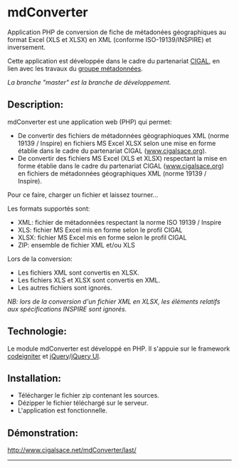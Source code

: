 # mdConverter

Application PHP de conversion de fiche de métadonées géographiques au format Excel (XLS et XLSX) en XML (conforme ISO-19139/INSPIRE) et inversement.

Cette application est développée dans le cadre du partenariat [CIGAL][1], en lien avec les travaux du [groupe métadonnées][2].

*La branche "master" est la branche de développement.*

## Description:

mdConverter est une application web (PHP) qui permet:
* De convertir des fichiers de métadonnées géographioques XML (norme 19139 / Inspire) en fichiers MS Excel XLSX selon une mise en forme établie dans le cadre du partenariat CIGAL (www.cigalsace.org).
* De convertir des fichiers MS Excel (XLS et XLSX) respectant la mise en forme établie dans le cadre du partenariat CIGAL (www.cigalsace.org) en fichiers de métadonnées géographiques XML (norme 19139 / Inspire).

Pour ce faire, charger un fichier et laissez tourner...

Les formats supportés sont:
* XML: fichier de métadonnées respectant la norme ISO 19139 / Inspire
* XLS: fichier MS Excel mis en forme selon le profil CIGAL
* XLSX: fichier MS Excel mis en forme selon le profil CIGAL
* ZIP: ensemble de fichier XML et/ou XLS

Lors de la conversion:
* Les fichiers XML sont convertis en XLSX.
* Les fichiers XLS et XLSX sont convertis en XML.
* Les autres fichiers sont ignorés.

*NB: lors de la conversion d'un fichier XML en XLSX, les éléments relatifs aux spécifications INSPIRE sont ignorés.*

## Technologie:

Le module mdConverter est développé en PHP.
Il s'appuie sur le framework [codeigniter][3] et [jQuery][4]/[jQuery UI][5].

## Installation:

* Télécharger le fichier zip contenant les sources.
* Dézipper le fichier téléchargé sur le serveur.
* L'application est fonctionnelle.

## Démonstration:

http://www.cigalsace.net/mdConverter/last/

---
[1]: http://www.cigalsace.org
[2]: http://www.cigalsace.org/portail/fr/projet/474/metadonnees
[3]: https://ellislab.com/codeigniter
[4]: http://jquery.com/
[5]: http://jqueryui.com/